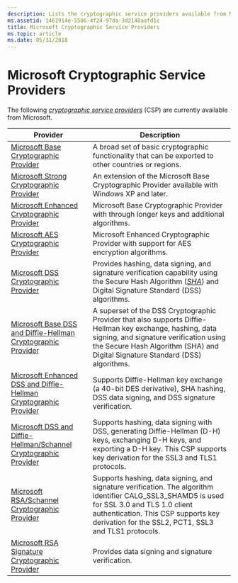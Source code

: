 ```yaml
---
description: Lists the cryptographic service providers available from Microsoft.
ms.assetid: 1461914e-5506-4f24-97da-3d2148aafd1c
title: Microsoft Cryptographic Service Providers
ms.topic: article
ms.date: 05/31/2018
---
```


# Microsoft Cryptographic Service Providers

The following [*cryptographic service providers*](../secgloss/c-gly.md) (CSP) are currently available from Microsoft.



| Provider                                                                                                                                 | Description                                                                                                                                                                                                                                              |
|------------------------------------------------------------------------------------------------------------------------------------------|----------------------------------------------------------------------------------------------------------------------------------------------------------------------------------------------------------------------------------------------------------|
| [Microsoft Base Cryptographic Provider](microsoft-base-cryptographic-provider.md)                                                       | A broad set of basic cryptographic functionality that can be exported to other countries or regions.                                                                                                                                                     |
| [Microsoft Strong Cryptographic Provider](microsoft-strong-cryptographic-provider.md)                                                   | An extension of the Microsoft Base Cryptographic Provider available with Windows XP and later.                                                                                                                                                           |
| [Microsoft Enhanced Cryptographic Provider](microsoft-enhanced-cryptographic-provider.md)                                               | Microsoft Base Cryptographic Provider with through longer keys and additional algorithms.                                                                                                                                                                |
| [Microsoft AES Cryptographic Provider](microsoft-aes-cryptographic-provider.md)                                                         | Microsoft Enhanced Cryptographic Provider with support for AES encryption algorithms.                                                                                                                                                                    |
| [Microsoft DSS Cryptographic Provider](microsoft-dss-cryptographic-provider.md)                                                         | Provides hashing, data signing, and signature verification capability using the Secure Hash Algorithm ([*SHA*](../secgloss/s-gly.md)) and Digital Signature Standard (DSS) algorithms. |
| [Microsoft Base DSS and Diffie-Hellman Cryptographic Provider](microsoft-base-dss-and-diffie-hellman-cryptographic-provider.md)         | A superset of the DSS Cryptographic Provider that also supports Diffie-Hellman key exchange, hashing, data signing, and signature verification using the Secure Hash Algorithm (SHA) and Digital Signature Standard (DSS) algorithms.                    |
| [Microsoft Enhanced DSS and Diffie-Hellman Cryptographic Provider](microsoft-enhanced-dss-and-diffie-hellman-cryptographic-provider.md) | Supports Diffie-Hellman key exchange (a 40-bit DES derivative), SHA hashing, DSS data signing, and DSS signature verification.                                                                                                                           |
| [Microsoft DSS and Diffie-Hellman/Schannel Cryptographic Provider](microsoft-dss-and-diffie-hellman-schannel-cryptographic-provider.md) | Supports hashing, data signing with DSS, generating Diffie-Hellman (D-H) keys, exchanging D-H keys, and exporting a D-H key. This CSP supports key derivation for the SSL3 and TLS1 protocols.                                                           |
| [Microsoft RSA/Schannel Cryptographic Provider](microsoft-rsa-schannel-cryptographic-provider.md)                                       | Supports hashing, data signing, and signature verification. The algorithm identifier CALG\_SSL3\_SHAMD5 is used for SSL 3.0 and TLS 1.0 client authentication. This CSP supports key derivation for the SSL2, PCT1, SSL3 and TLS1 protocols.             |
| [Microsoft RSA Signature Cryptographic Provider](microsoft-rsa-signature-cryptographic-provider.md)                                     | Provides data signing and signature verification.                                                                                                                                                                                                        |



 

 

 
